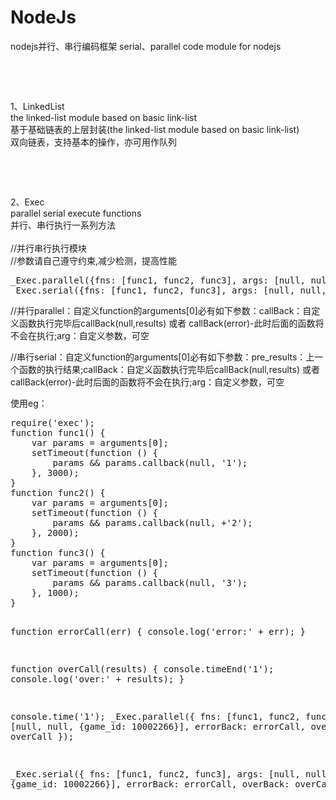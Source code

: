 # NodeJs<br />
nodejs并行、串行编码框架
serial、parallel code module for nodejs<br />

<p>
	<br />
	
</p>
<p>
	<br />
	
</p>
1、LinkedList<br />
the linked-list module based on basic link-list<br />
基于基础链表的上层封装(the linked-list module based on basic link-list)<br />
双向链表，支持基本的操作，亦可用作队列<br />

<p>
	<br />
	
</p>
<p>
	<br />
	
</p>
2、Exec<br />
parallel serial execute functions<br />
并行、串行执行一系列方法<br />
<br />
//并行串行执行模块<br />
//参数请自己遵守约束,减少检测，提高性能<br />

<pre name="code" class="javascript">_Exec.parallel({fns: [func1, func2, func3], args: [null, null, {game_id: 1}], errorBack: errorCall, overBack: overCall});
_Exec.serial({fns: [func1, func2, func3], args: [null, null, {game_id: 1}], errorBack: errorCall, overBack: overCall});</pre>
//并行parallel：自定义function的arguments[0]必有如下参数：callBack：自定义函数执行完毕后callBack(null,results) 或者 callBack(error)-此时后面的函数将不会在执行;arg：自定义参数，可空<br />

<p>
	//串行serial：自定义function的arguments[0]必有如下参数：pre_results：上一个函数的执行结果;callBack：自定义函数执行完毕后callBack(null,results) 或者 callBack(error)-此时后面的函数将不会在执行;arg：自定义参数，可空
</p>
<p>
	使用eg：
</p>
<p>
	<pre name="code" class="javascript">require('exec');
function func1() {
    var params = arguments[0];
    setTimeout(function () {
        params &amp;&amp; params.callback(null, '1');
    }, 3000);
}
function func2() {
    var params = arguments[0];
    setTimeout(function () {
        params &amp;&amp; params.callback(null, +'2');
    }, 2000);
}
function func3() {
    var params = arguments[0];
    setTimeout(function () {
        params &amp;&amp; params.callback(null, '3');
    }, 1000);
}


function errorCall(err) {
    console.log('error:' + err);
}

function overCall(results) {
    console.timeEnd('1');
    console.log('over:' + results);
}

console.time('1');
_Exec.parallel({
    fns: [func1, func2, func3],
    args: [null, null, {game_id: 10002266}],
    errorBack: errorCall,
    overBack: overCall
});

_Exec.serial({
    fns: [func1, func2, func3],
    args: [null, null, {game_id: 10002266}],
    errorBack: errorCall,
    overBack: overCall
});</pre>
	<br />
	<br />
	
</p>
